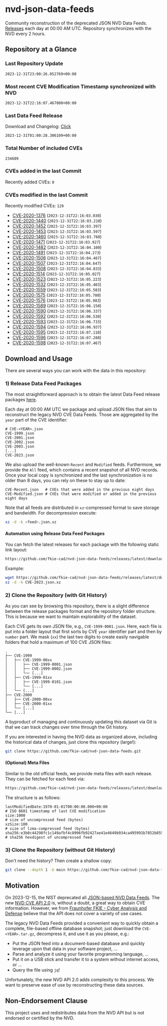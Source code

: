 # nvd-json-data-feeds

Community reconstruction of the deprecated JSON NVD Data Feeds. 
[Releases](https://github.com/fkie-cad/nvd-json-data-feeds/releases/latest) each day at 00:00 AM UTC.
Repository synchronizes with the NVD every 2 hours.

## Repository at a Glance

### Last Repository Update

```plain
2023-12-31T23:00:26.052769+00:00
```

### Most recent CVE Modification Timestamp synchronized with NVD

```plain
2023-12-31T22:16:07.467000+00:00
```

### Last Data Feed Release

Download and Changelog: [Click](https://github.com/fkie-cad/nvd-json-data-feeds/releases/latest)

```plain
2023-12-31T01:00:28.306109+00:00
```

### Total Number of included CVEs

```plain
234609
```

### CVEs added in the last Commit

Recently added CVEs: `0`



### CVEs modified in the last Commit

Recently modified CVEs: `129`

* [CVE-2020-1376](CVE-2020/CVE-2020-13xx/CVE-2020-1376.json) (`2023-12-31T22:16:03.030`)
* [CVE-2020-1440](CVE-2020/CVE-2020-14xx/CVE-2020-1440.json) (`2023-12-31T22:16:03.210`)
* [CVE-2020-1452](CVE-2020/CVE-2020-14xx/CVE-2020-1452.json) (`2023-12-31T22:16:03.397`)
* [CVE-2020-1453](CVE-2020/CVE-2020-14xx/CVE-2020-1453.json) (`2023-12-31T22:16:03.597`)
* [CVE-2020-1460](CVE-2020/CVE-2020-14xx/CVE-2020-1460.json) (`2023-12-31T22:16:03.760`)
* [CVE-2020-1471](CVE-2020/CVE-2020-14xx/CVE-2020-1471.json) (`2023-12-31T22:16:03.927`)
* [CVE-2020-1482](CVE-2020/CVE-2020-14xx/CVE-2020-1482.json) (`2023-12-31T22:16:04.100`)
* [CVE-2020-1491](CVE-2020/CVE-2020-14xx/CVE-2020-1491.json) (`2023-12-31T22:16:04.273`)
* [CVE-2020-1506](CVE-2020/CVE-2020-15xx/CVE-2020-1506.json) (`2023-12-31T22:16:04.467`)
* [CVE-2020-1507](CVE-2020/CVE-2020-15xx/CVE-2020-1507.json) (`2023-12-31T22:16:04.647`)
* [CVE-2020-1508](CVE-2020/CVE-2020-15xx/CVE-2020-1508.json) (`2023-12-31T22:16:04.833`)
* [CVE-2020-1514](CVE-2020/CVE-2020-15xx/CVE-2020-1514.json) (`2023-12-31T22:16:05.027`)
* [CVE-2020-1523](CVE-2020/CVE-2020-15xx/CVE-2020-1523.json) (`2023-12-31T22:16:05.223`)
* [CVE-2020-1532](CVE-2020/CVE-2020-15xx/CVE-2020-1532.json) (`2023-12-31T22:16:05.403`)
* [CVE-2020-1559](CVE-2020/CVE-2020-15xx/CVE-2020-1559.json) (`2023-12-31T22:16:05.583`)
* [CVE-2020-1575](CVE-2020/CVE-2020-15xx/CVE-2020-1575.json) (`2023-12-31T22:16:05.780`)
* [CVE-2020-1576](CVE-2020/CVE-2020-15xx/CVE-2020-1576.json) (`2023-12-31T22:16:05.983`)
* [CVE-2020-1589](CVE-2020/CVE-2020-15xx/CVE-2020-1589.json) (`2023-12-31T22:16:06.150`)
* [CVE-2020-1590](CVE-2020/CVE-2020-15xx/CVE-2020-1590.json) (`2023-12-31T22:16:06.337`)
* [CVE-2020-1592](CVE-2020/CVE-2020-15xx/CVE-2020-1592.json) (`2023-12-31T22:16:06.530`)
* [CVE-2020-1593](CVE-2020/CVE-2020-15xx/CVE-2020-1593.json) (`2023-12-31T22:16:06.733`)
* [CVE-2020-1594](CVE-2020/CVE-2020-15xx/CVE-2020-1594.json) (`2023-12-31T22:16:06.937`)
* [CVE-2020-1595](CVE-2020/CVE-2020-15xx/CVE-2020-1595.json) (`2023-12-31T22:16:07.110`)
* [CVE-2020-1596](CVE-2020/CVE-2020-15xx/CVE-2020-1596.json) (`2023-12-31T22:16:07.280`)
* [CVE-2020-1598](CVE-2020/CVE-2020-15xx/CVE-2020-1598.json) (`2023-12-31T22:16:07.467`)


## Download and Usage

There are several ways you can work with the data in this repository:

### 1) Release Data Feed Packages

The most straightforward approach is to obtain the latest Data Feed release packages [here](https://github.com/fkie-cad/nvd-json-data-feeds/releases/latest).

Each day at 00:00 AM UTC we package and upload JSON files that aim to reconstruct the legacy NVD CVE Data Feeds.
Those are aggregated by the `year` part of the CVE identifier:

```
# CVE-<YEAR>.json
CVE-1999.json
CVE-2001.json
CVE-2002.json
CVE-2003.json
[...]
CVE-2023.json
```

We also upload the well-known `Recent` and `Modified` feeds.
Furthermore, we provide the `All` feed, which contains a recent snapshot of all NVD records.
Once your local copy is synchronized and the last synchronization is no older than 8 days, you can rely on these to stay up to date:

```plain
CVE-Recent.json   # CVEs that were added in the previous eight days
CVE-Modified.json # CVEs that were modified or added in the previous eight days
```

Note that all feeds are distributed in `xz`-compressed format to save storage and bandwidth.
For decompression execute:

```sh
xz -d -k <feed>.json.xz
```


#### Automation using Release Data Feed Packages

You can fetch the latest releases for each package with the following static link layout:

```sh
https://github.com/fkie-cad/nvd-json-data-feeds/releases/latest/download/CVE-<YEAR>.json.xz
```

Example:

```sh
wget https://github.com/fkie-cad/nvd-json-data-feeds/releases/latest/download/CVE-2023.json.xz
xz -d -k CVE-2023.json.xz
```



### 2) Clone the Repository (with Git History)

As you can see by browsing this repository, there is a slight difference between the release packages format and the repository folder structure.
This is because we want to maintain explorability of the dataset.

Each CVE gets its own JSON file, e.g., `CVE-1999-0001.json`.
Here, each file is put into a folder layout that first sorts by CVE `year` identifier part and then by `number` part.
We mask (`xx`) the last two digits to create easily navigable folders that hold a maximum of 100 CVE JSON files:

```plain
.
├── CVE-1999
│   ├── CVE-1999-00xx
│   │   ├── CVE-1999-0001.json
│   │   ├── CVE-1999-0002.json
│   │   └── [...]
│   ├── CVE-1999-01xx
│   │   ├── CVE-1999-0101.json
│   │   └── [...]
│   └── [...]
├── CVE-2000
│   ├── CVE-2000-00xx
│   ├── CVE-2000-01xx
│   └── [...]
└── [...]
```

A byproduct of managing and continuously updating this dataset via Git is that we can track changes over time through the Git history.

If you are interested in having the NVD data as organized above, including the historical data of changes, just clone this repository (large!):

```sh
git clone https://github.com/fkie-cad/nvd-json-data-feeds.git
```

#### (Optional) Meta Files

Similar to the old official feeds, we provide meta files with each release. They can be fetched for each feed via:

```sh
https://github.com/fkie-cad/nvd-json-data-feeds/releases/latest/download/CVE-<YEAR>.meta
```

The structure is as follows:

```plain
lastModifiedDate:1970-01-01T00:00:00.000+00:00                          # ISO 8601 timestamp of last CVE modification
size:1000                                                               # size of uncompressed feed (bytes)
xzSize:100                                                              # size of lzma-compressed feed (bytes)
sha256:e3b0c44298fc1c149afbf4c8996fb92427ae41e4649b934ca495991b7852b855 # sha256 hexdigest of uncompressed feed
```


### 3) Clone the Repository (without Git History)

Don't need the history? Then create a shallow copy:

```sh
git clone --depth 1 -b main https://github.com/fkie-cad/nvd-json-data-feeds.git
```

## Motivation

On 2023-12-15, the NIST deprecated all [JSON-based NVD Data Feeds](https://nvd.nist.gov/vuln/data-feeds#divRetirementBanner-1).
The new [NVD CVE API 2.0](https://nvd.nist.gov/developers/vulnerabilities) is, without a doubt, a great way to obtain CVE information.
However, we from [Fraunhofer FKIE - Cyber Analysis and Defense](https://www.fkie.fraunhofer.de/en/departments/cad.html) believe that the API does not cover a variety of use cases.

The legacy NVD Data Feeds provided a convenient way to quickly obtain a complete, file-based offline database snapshot; just download the `CVE-<YEAR>.tar.gz`, decompress it, and use it as you please, e.g.:

* Put the JSON feed into a document-based database and quickly leverage upon that data in your software project, ...
* Parse and analyze it using your favorite programming language, ...
* Put it on a USB stick and transfer it to a system without internet access, or ...
* Query the file using `jq`!

Unfortunately, the new NVD API 2.0 adds complexity to this process.
We want to preserve ease of use by reconstructing these data sources.

## Non-Endorsement Clause

This project uses and redistributes data from the NVD API but is not endorsed or certified by the NVD.